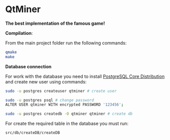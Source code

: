 # QtMiner

**The best implementation of the famous game!** 

**Compilation**:

From the main project folder run the following commands:

```sh
qmake
make
```

**Database connection**

For work with the database you need to install [PostgreSQL Core Distribution](https://www.postgresql.org/download/)
and create new user using commands:

```sh
sudo -u postgres createuser qtminer # create user

sudo -u postgres psql # change password
ALTER USER qtminer WITH encrypted PASSWORD '123456';

sudo -u postgres createdb -O qtminer qtminer # create db
```

For create the required table in the database you must run: 

```sh
src/db/createDB/createDB
```